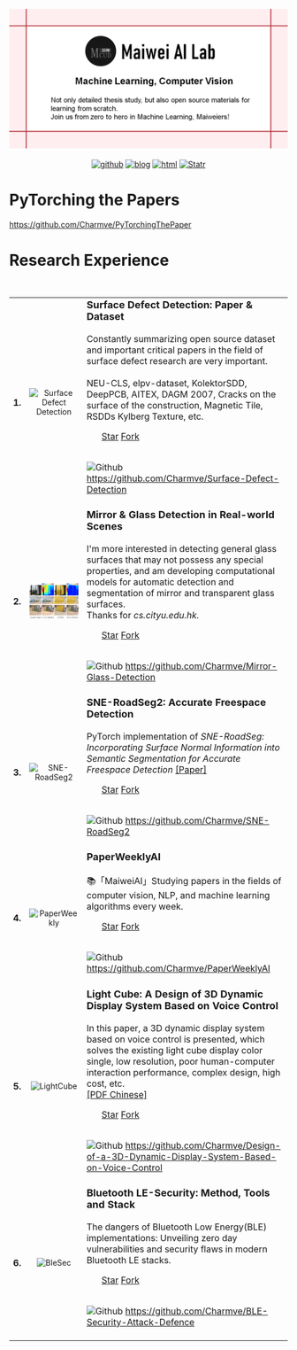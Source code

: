 

<p align="center">
  <img src="img/MaiweiAI-logo.jpg" alt="MaiweiAI-logo" width="640px"/><br><br>
  <a href="https://github.com/MaiweiAI"><img src="https://img.shields.io/badge/Github-Maiwei%20AI%20Lab-blue" alt="github"></a>
  <a href="https://charmve.blog.csdn.net" target="_blank"><img src="https://img.shields.io/badge/Blog-Charmve-blue" alt="blog"></a>
  <a href="https://github.com/Charmve" target="_blank"><img src="https://www.geekxh.com/trending.svg?label=html" alt="html"></a>
  <a href="https://github.com/haizlin/fe-interview/stargazers"><img src="https://img.shields.io/github/stars/geekxh/hello-algorithm.svg" alt="Statr"></a>
</p>


# PyTorching the Papers
https://github.com/Charmve/PyTorchingThePaper

# Research Experience
<table>
<tr>   
	<td><font size="3"><b>1.</b></font></td>&nbsp;&nbsp;
	<td><center><img width="260" src="https://github.com/Charmve/Surface-Defect-Detection/raw/master/metal_surface.png" alt="Surface Defect Detection"></center></td>
	<td>
		<font size="4">
                    <b>   Surface Defect Detection: Paper & Dataset</b>
		</font>	    
		<font size="3">
		<br>
		<br>Constantly summarizing open source dataset and important critical papers in the field of surface defect research are very important.
		<br><br> NEU-CLS, elpv-dataset, KolektorSDD, DeepPCB, AITEX, DAGM 2007, Cracks on the surface of the construction, Magnetic Tile, RSDDs Kylberg Texture, etc.
                <ul class="list-inline">
                <a class="github-button"
                      href="https://github.com/Charmve/Surface-Defect-Detection"
                      data-icon="octicon-star" data-show-count="true"
                      aria-label="Star Charmve/Surface-Defect-Detection on GitHub">Star</a>
                 <a class="github-button"
                      href="https://github.com/Charmve/Surface-Defect-Detection/fork"
                      data-icon="octicon-repo-forked" data-show-count="true"
                      aria-label="Fork Charmve/Surface-Defect-Detection on GitHub">Fork</a>
                 </ul>
		 <br><img src="https://img.icons8.com/material-sharp/24/000000/github.png" alt="Github" width="22px"/>
			<a href="https://github.com/Charmve/Surface-Defect-Detection" target="_blank">https://github.com/Charmve/Surface-Defect-Detection</a>
		 <br><br>
	</td>
</tr>
<tr>   
	<td><font size="3"><b>2.</b></font></td>&nbsp;&nbsp;
	<td><center><img width="260" src="https://github.com/Charmve/Mirror-Glass-Detection/raw/master/MirrorGlassDetection_files/image002.jpg" alt="GlassDetection"></center></td>
	<td>
		<font size="4">
			<b>  Mirror & Glass Detection in Real-world Scenes </b>
		</font>	    
		<font size="3">
		<br>
			<br>   I'm more interested in detecting general glass surfaces that may not possess any special properties, 
			and am developing computational models for automatic detection and segmentation of mirror and transparent glass surfaces.
		<br>
			Thanks for <i>cs.cityu.edu.hk.</i>
		<br>
		<ul class="list-inline">
                     <a class="github-button"
                         href="https://github.com/Charmve/Mirror-Glass-Detection"
                         data-icon="octicon-star" data-show-count="true"
                         aria-label="Star Charmve/Mirror-Glass-Detection on GitHub">Star</a>
                     <a class="github-button"
                         href="https://github.com/Charmve/Mirror-Glass-Detection/fork"
                         data-icon="octicon-repo-forked" data-show-count="true"
                         aria-label="Fork Charmve/Mirror-Glass-Detection on GitHub">Fork</a>
                </ul>
		<br><img src="https://img.icons8.com/material-sharp/24/000000/github.png" alt="Github" width="22px"/>
			<a href="https://github.com/Charmve/Mirror-Glass-Detection" target="_blank">https://github.com/Charmve/Mirror-Glass-Detection</a>
		<br><br>
		</font>
	</td>
</tr>
<tr>   
	<td><font size="3"><b>3.</b></font></td>&nbsp;&nbsp;
	<td><center><img width="260" src="https://github.com/Charmve/SNE-RoadSeg2/raw/master/doc/kitti.gif" alt="SNE-RoadSeg2"></center></td>
	<td>
		<font size="4">
		    <b>   SNE-RoadSeg2: Accurate Freespace Detection</b>
		</font>	    
		<font size="3">
		    <br>
		    <br>   PyTorch implementation of <i>SNE-RoadSeg: Incorporating Surface Normal Information into Semantic Segmentation for Accurate Freespace Detection</i> <a href="http://www.ecva.net/papers/eccv_2020/papers_ECCV/papers/123750341.pdf" target="_blank">[Paper]</a>
		<br>
                <ul class="list-inline">
                    <a class="github-button"
                        href="https://github.com/Charmve/SNE-RoadSeg2"
                        data-icon="octicon-star" data-show-count="true"
                        aria-label="Star Charmve/SNE-RoadSeg2 on GitHub">Star</a>
                    <a class="github-button"
                        href="https://github.com/Charmve/SNE-RoadSeg2/fork"
                        data-icon="octicon-repo-forked" data-show-count="true"
                        aria-label="Fork Charmve/SNE-RoadSeg2 on GitHub">Fork</a>
                </ul>
		<br><img src="https://img.icons8.com/material-sharp/24/000000/github.png" alt="Github" width="22px"/>
			<a href="https://github.com/Charmve/SNE-RoadSeg2" target="_blank">https://github.com/Charmve/SNE-RoadSeg2</a>
		<br><br>
		</font>
	</td>
</tr>
<tr>   
	<td><font size="3"><b>4.</b></font></td>&nbsp;&nbsp;
	<td><center><img width="260" src="https://github.com/ChromeWei/PaperWeeklyAI/raw/master/Menu-MaiweiAI.jpg" alt="PaperWeekly"></center></td>
	<td>
		<font size="4">
			<b>   PaperWeeklyAI</b>
		</font>	    
		<font size="3">
		<br>
		    <br>   📚「MaiweiAI」Studying papers in the fields of computer vision, NLP, and machine learning algorithms every week.
		    <br>
                    <ul class="list-inline">
                        <a class="github-button"
                            href="https://github.com/Charmve/PaperWeeklyAI"
                            data-icon="octicon-star" data-show-count="true"
                            aria-label="Star Charmve/PaperWeeklyAI on GitHub">Star</a>
                        <a class="github-button"
                            href="https://github.com/Charmve/PaperWeeklyAI/fork"
                            data-icon="octicon-repo-forked" data-show-count="true"
                            aria-label="Fork Charmve/PaperWeeklyAI on GitHub">Fork</a>
                    </ul>
		    <br><img src="https://img.icons8.com/material-sharp/24/000000/github.png" alt="Github" width="22px"/>
			<a href="https://github.com/Charmve/PaperWeeklyAI" target="_blank">https://github.com/Charmve/PaperWeeklyAI</a>
		    <br><br>
		</font>
	</td>
</tr>
<tr>   
	<td><font size="3"><b>5.</b></font></td>&nbsp;&nbsp;
	<td><center><img width="260" src="https://img-blog.csdnimg.cn/20200706154355286.png" alt="LightCube"></center></td>
	<td>
		<font size="4">
			<b>   Light Cube: A Design of 3D Dynamic Display System Based on Voice Control</b>
		</font>	    
		<font size="3">
		<br>
		<br>   In this paper, a 3D dynamic display system based on voice control is presented, which solves the existing light cube display color single, low resolution, poor human-computer interaction performance, complex design, high cost, etc.
		<br><a href="https://github.com/Charmve/Design-of-a-3D-Dynamic-Display-System-Based-on-Voice-Control/blob/master/02_Design%20Report/%E3%80%8A%E5%9F%BA%E4%BA%8EFPGA%E7%9A%84%E6%99%BA%E8%83%BD%E8%AF%AD%E9%9F%B33D%E5%8A%A8%E6%80%81%E6%98%BE%E7%A4%BA%E7%B3%BB%E7%BB%9F%C2%B7%E8%AE%BE%E8%AE%A1%E6%8A%A5%E5%91%8A%E3%80%8B.pdf" target="_blank">[PDF Chinese]</a>
		<br>
                <ul class="list-inline">
                    <a class="github-button"
                        href="https://github.com/Charmve/Design-of-a-3D-Dynamic-Display-System-Based-on-Voice-Control"
                        data-icon="octicon-star" data-show-count="true"
                        aria-label="Star Charmve/Design-of-a-3D-Dynamic-Display-System-Based-on-Voice-Control on GitHub">Star</a>
                    <a class="github-button"
                        href="https://github.com/Charmve/Design-of-a-3D-Dynamic-Display-System-Based-on-Voice-Control/fork"
                        data-icon="octicon-repo-forked" data-show-count="true"
                        aria-label="Fork Charmve/Design-of-a-3D-Dynamic-Display-System-Based-on-Voice-Control on GitHub">Fork</a>
                </ul>
		<br><img src="https://img.icons8.com/material-sharp/24/000000/github.png" alt="Github" width="22px"/>
			<a href="https://github.com/Charmve/Design-of-a-3D-Dynamic-Display-System-Based-on-Voice-Control" target="_blank">https://github.com/Charmve/Design-of-a-3D-Dynamic-Display-System-Based-on-Voice-Control</a>
		<br><br>
		</font>
	</td>
</tr>
<tr>   
	<td><font size="3"><b>6.</b></font></td>&nbsp;&nbsp;
	<td><center><img width="260" src="https://github.com/Charmve/BLE-Security-Attack-Defence/blob/master/profile.jpg" alt="BleSec"></center></td>
	<td>
		<font size="4">
		    <b>   Bluetooth LE-Security: Method, Tools and Stack</b>
		</font>	    
		<font size="3">
		<br>
		    <br>
		       The dangers of Bluetooth Low Energy(BLE) implementations: Unveiling zero day vulnerabilities and security flaws in modern Bluetooth LE stacks.
		    <br>
                    <ul class="list-inline">
                        <a class="github-button"
                            href="https://github.com/Charmve/BLE-Security-Attack-Defence"
                            data-icon="octicon-star" data-show-count="true"
                            aria-label="Star Charmve/BLE-Security-Attack-Defence on GitHub">Star</a>
                        <a class="github-button"
                            href="https://github.com/Charmve/BLE-Security-Attack-Defence/fork"
                            data-icon="octicon-repo-forked" data-show-count="true"
                            aria-label="Fork Charmve/BLE-Security-Attack-Defence on GitHub">Fork</a>
                    </ul>
		    <br><img src="https://img.icons8.com/material-sharp/24/000000/github.png" alt="Github" width="22px"/>
			<a href="https://github.com/Charmve/BLE-Security-Attack-Defence" target="_blank">https://github.com/Charmve/BLE-Security-Attack-Defence</a>
		    <br><br>
		</font>
	</td>
</tr>
</table>
<br>
